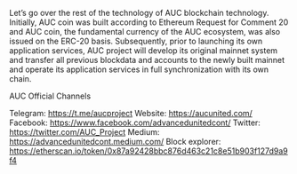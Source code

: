 Let’s go over the rest of the technology of AUC blockchain technology. Initially, 
AUC coin was built according to Ethereum Request for Comment 20 and AUC coin,
 the fundamental currency of the AUC ecosystem, was also issued on the ERC-20 basis. 
Subsequently, prior to launching its own application services, AUC project will develop 
its original mainnet system and transfer all previous blockdata and accounts to the newly
 built mainnet and operate its application services in full synchronization with its own chain.


AUC Official Channels

Telegram: https://t.me/aucproject
Website: https://aucunited.com/
Facebook: https://www.facebook.com/advancedunitedcont/
Twitter: https://twitter.com/AUC_Project
Medium: https://advancedunitedcont.medium.com/
Block explorer: https://etherscan.io/token/0x87a92428bbc876d463c21c8e51b903f127d9a9f4